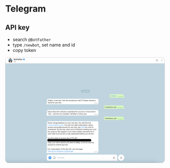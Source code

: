 # Telegram

## API key
- search ```@BotFather```
- type ```/newbot```, set name and id
- copy token

![image](.asset/telegram.png)

